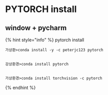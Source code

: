 # PYTORCH install

## window + pycharm 

{% hint style="info" %}
pytorch install



```text
가상환>conda install -y -c peterjc123 pytorch 


강상환경>conda install pytorch


가상환경>conda install torchvision -c pytorch

```
{% endhint %}

